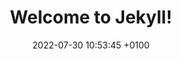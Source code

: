 ---
layout: price
title:  "Welcome to Jekyll!"
date:   2022-07-30 10:53:45 +0100
permalink: /price/
categories: blog
---